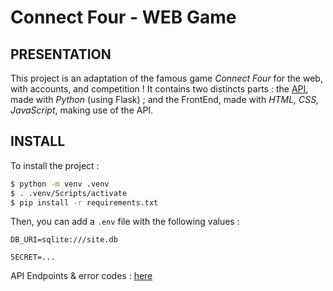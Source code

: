 # Connect Four - WEB Game

## PRESENTATION

This project is an adaptation of the famous game *Connect Four* for the web, with accounts, and competition ! It contains two distincts parts : the [API](./api/), made with *Python* (using Flask) ; and the FrontEnd, made with *HTML, CSS, JavaScript*, making use of the API.

## INSTALL

To install the project : 
```bash
$ python -m venv .venv
$ . .venv/Scripts/activate
$ pip install -r requirements.txt
```

Then, you can add a `.env` file with the following values :
```config
DB_URI=sqlite:///site.db

SECRET=...
```

API Endpoints & error codes : [here](./DOC.md)